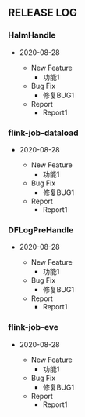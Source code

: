 ## RELEASE LOG

### HalmHandle
- 2020-08-28

   - New Feature
      - 功能1
   - Bug Fix   
     - 修复BUG1
   - Report
     - Report1

### flink-job-dataload
- 2020-08-28

   - New Feature
      - 功能1
   - Bug Fix   
     - 修复BUG1
   - Report
     - Report1
### DFLogPreHandle
- 2020-08-28

   - New Feature
      - 功能1
   - Bug Fix   
     - 修复BUG1
   - Report
     - Report1
### flink-job-eve
- 2020-08-28

   - New Feature
      - 功能1
   - Bug Fix   
     - 修复BUG1
   - Report
     - Report1